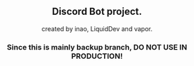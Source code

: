 <div align="center">
<h2>Discord Bot project.</h2>
</div>

<div align="center">
created by inao, LiquidDev and vapor.
</div>

<h3 align="center">
Since this is mainly backup branch, DO NOT USE IN PRODUCTION!
</h3>

